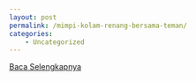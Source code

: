 ```yaml
---
layout: post
permalink: /mimpi-kolam-renang-bersama-teman/
categories:
    - Uncategorized
---
```


[Baca Selengkapnya](/08)